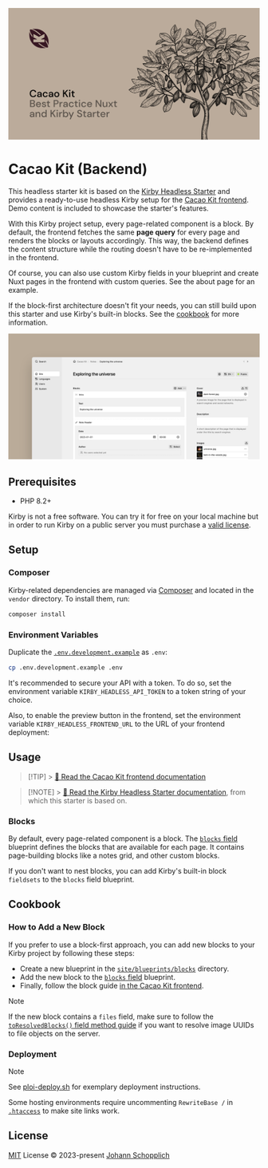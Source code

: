 [![Cacao Kit Backend](./.github/og-image.png)](https://cacao-kit.byjohann.dev)

# Cacao Kit (Backend)

This headless starter kit is based on the [Kirby Headless Starter](https://github.com/johannschopplich/kirby-headless-starter) and provides a ready-to-use headless Kirby setup for the [Cacao Kit frontend](https://github.com/johannschopplich/cacao-kit-frontend). Demo content is included to showcase the starter's features.

With this Kirby project setup, every page-related component is a block. By default, the frontend fetches the same **page query** for every page and renders the blocks or layouts accordingly. This way, the backend defines the content structure while the routing doesn't have to be re-implemented in the frontend.

Of course, you can also use custom Kirby fields in your blueprint and create Nuxt pages in the frontend with custom queries. See the about page for an example.

If the block-first architecture doesn't fit your needs, you can still build upon this starter and use Kirby's built-in blocks. See the [cookbook](#cookbook) for more information.

![Screenshot of the Cacao Kit blocks setup](./storage/content/home/cacao-kit-blocks-screenshot.png)

## Prerequisites

- PHP 8.2+

Kirby is not a free software. You can try it for free on your local machine but in order to run Kirby on a public server you must purchase a [valid license](https://getkirby.com/buy).

## Setup

### Composer

Kirby-related dependencies are managed via [Composer](https://getcomposer.org) and located in the `vendor` directory. To install them, run:

```bash
composer install
```

### Environment Variables

Duplicate the [`.env.development.example`](.env.development.example) as `.env`:

```bash
cp .env.development.example .env
```

It's recommended to secure your API with a token. To do so, set the environment variable `KIRBY_HEADLESS_API_TOKEN` to a token string of your choice.

Also, to enable the preview button in the frontend, set the environment variable `KIRBY_HEADLESS_FRONTEND_URL` to the URL of your frontend deployment:

## Usage

> [!TIP] > [📖 Read the Cacao Kit frontend documentation](https://github.com/johannschopplich/cacao-kit-frontend)

> [!NOTE] > [📖 Read the Kirby Headless Starter documentation](https://github.com/johannschopplich/kirby-headless-starter), from which this starter is based on.

### Blocks

By default, every page-related component is a block. The [`blocks` field](./site/blueprints/fields/blocks.yml) blueprint defines the blocks that are available for each page. It contains page-building blocks like a notes grid, and other custom blocks.

If you don't want to nest blocks, you can add Kirby's built-in block `fieldsets` to the `blocks` field blueprint.

## Cookbook

### How to Add a New Block

If you prefer to use a block-first approach, you can add new blocks to your Kirby project by following these steps:

- Create a new blueprint in the [`site/blueprints/blocks`](./site/blueprints/blocks/) directory.
- Add the new block to the [`blocks` field](./site/blueprints/fields/blocks.yml) blueprint.
- Finally, follow the block guide [in the Cacao Kit frontend](https://github.com/johannschopplich/cacao-kit-frontends#how-to-add-a-new-block).

> [!NOTE]
> If the new block contains a `files` field, make sure to follow the [`toResolvedBlocks()` field method guide](https://github.com/johannschopplich/kirby-headless#toresolvedblocks) if you want to resolve image UUIDs to file objects on the server.

### Deployment

> [!NOTE]
> See [ploi-deploy.sh](./scripts/ploi-deploy.sh) for exemplary deployment instructions.
>
> Some hosting environments require uncommenting `RewriteBase /` in [`.htaccess`](./public/.htaccess) to make site links work.

## License

[MIT](./LICENSE) License © 2023-present [Johann Schopplich](https://github.com/johannschopplich)
